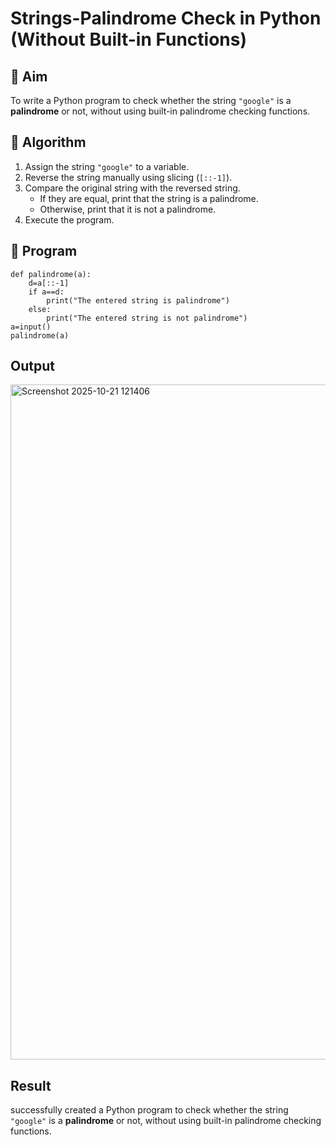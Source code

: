 # Strings-Palindrome Check in Python (Without Built-in Functions)

## 🎯 Aim
To write a Python program to check whether the string `"google"` is a **palindrome** or not, without using built-in palindrome checking functions.

## 🧠 Algorithm
1. Assign the string `"google"` to a variable.
2. Reverse the string manually using slicing (`[::-1]`).
3. Compare the original string with the reversed string.
   - If they are equal, print that the string is a palindrome.
   - Otherwise, print that it is not a palindrome.
4. Execute the program.

## 🧾 Program
```
def palindrome(a):
    d=a[::-1]
    if a==d:
        print("The entered string is palindrome")
    else:
        print("The entered string is not palindrome")
a=input()
palindrome(a)
```
## Output
<img width="1920" height="1080" alt="Screenshot 2025-10-21 121406" src="https://github.com/user-attachments/assets/4ba4b97c-1e4e-499b-9474-172602e64661" />

## Result
successfully created  a Python program to check whether the string `"google"` is a **palindrome** or not, without using built-in palindrome checking functions.
